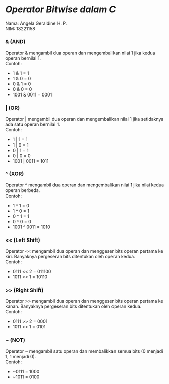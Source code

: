 
# ***Operator Bitwise dalam C***
Nama: Angela Geraldine H. P.\
NIM: 18221158

### **& (AND)**
Operator & mengambil dua operan dan mengembalikan nilai 1 jika kedua operan bernilai 1.\
Contoh:
- 1 & 1 = 1
- 1 & 0 = 0
- 0 & 1 = 0
- 0 & 0 = 0
- 1001 & 0011 = 0001

### **| (OR)**
Operator | mengambil dua operan dan mengembalikan nilai 1 jika setidaknya ada satu operan bernilai 1.\
Contoh:
- 1 | 1 = 1
- 1 | 0 = 1
- 0 | 1 = 1
- 0 | 0 = 0
- 1001 | 0011 = 1011

### **^ (XOR)**
Operator ^ mengambil dua operan dan mengembalikan nilai 1 jika nilai kedua operan berbeda.\
Contoh:
- 1 ^ 1 = 0
- 1 ^ 0 = 1
- 0 ^ 1 = 1
- 0 ^ 0 = 0
- 1001 ^ 0011 = 1010

### **<< (Left Shift)**
Operator << mengambil dua operan dan menggeser bits operan pertama ke kiri. Banyaknya pergeseran bits ditentukan oleh operan kedua.\
Contoh:
- 0111 << 2 = 011100
- 1011 << 1 = 10110

### **>> (Right Shift)**
Operator >> mengambil dua operan dan menggeser bits operan pertama ke kanan. Banyaknya pergeseran bits ditentukan oleh operan kedua.\
Contoh:
- 0111 >> 2 = 0001
- 1011 >> 1 = 0101

### **~ (NOT)**
Operator ~ mengambil satu operan dan membalikkan semua bits (0 menjadi 1, 1 menjadi 0).\
Contoh:
- ~0111 = 1000
- ~1011 = 0100